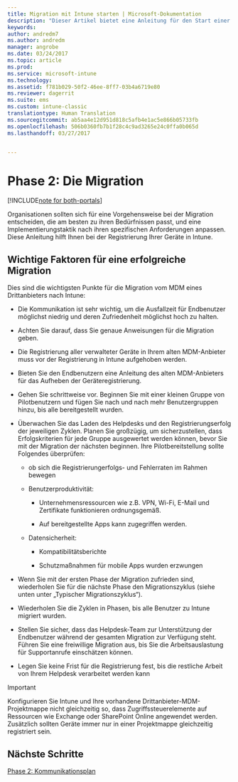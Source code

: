 ```yaml
---
title: Migration mit Intune starten | Microsoft-Dokumentation
description: "Dieser Artikel bietet eine Anleitung für den Start einer Migration."
keywords: 
author: andredm7
ms.author: andredm
manager: angrobe
ms.date: 03/24/2017
ms.topic: article
ms.prod: 
ms.service: microsoft-intune
ms.technology: 
ms.assetid: f781b029-50f2-46ee-8ff7-03b4a6719e80
ms.reviewer: dagerrit
ms.suite: ems
ms.custom: intune-classic
translationtype: Human Translation
ms.sourcegitcommit: ab5aa4e12d951d818c5afb4e1ac5e866b05733fb
ms.openlocfilehash: 506b0360fb7b1f28c4c9ad3265e24c0ffa0b065d
ms.lasthandoff: 03/27/2017


---
```


# <a name="phase-2-migration-campaign"></a>Phase 2: Die Migration

[!INCLUDE[note for both-portals](../includes/note-for-both-portals.md)]

Organisationen sollten sich für eine Vorgehensweise bei der Migration entscheiden, die am besten zu ihren Bedürfnissen passt, und eine Implementierungstaktik nach ihren spezifischen Anforderungen anpassen. Diese Anleitung hilft Ihnen bei der Registrierung Ihrer Geräte in Intune.

## <a name="keys-to-a-successful-migration"></a>Wichtige Faktoren für eine erfolgreiche Migration

Dies sind die wichtigsten Punkte für die Migration vom MDM eines Drittanbieters nach Intune:

-   Die Kommunikation ist sehr wichtig, um die Ausfallzeit für Endbenutzer möglichst niedrig und deren Zufriedenheit möglichst hoch zu halten.

-   Achten Sie darauf, dass Sie genaue Anweisungen für die Migration geben.

-   Die Registrierung aller verwalteter Geräte in Ihrem alten MDM-Anbieter muss vor der Registrierung in Intune aufgehoben werden.

-   Bieten Sie den Endbenutzern eine Anleitung des alten MDM-Anbieters für das Aufheben der Geräteregistrierung.

-   Gehen Sie schrittweise vor. Beginnen Sie mit einer kleinen Gruppe von Pilotbenutzern und fügen Sie nach und nach mehr Benutzergruppen hinzu, bis alle bereitgestellt wurden.

-   Überwachen Sie das Laden des Helpdesks und den Registrierungserfolg der jeweiligen Zyklen. Planen Sie großzügig, um sicherzustellen, dass Erfolgskriterien für jede Gruppe ausgewertet werden können, bevor Sie mit der Migration der nächsten beginnen. Ihre Pilotbereitstellung sollte Folgendes überprüfen:

    -   ob sich die Registrierungerfolgs- und Fehlerraten im Rahmen bewegen

    -   Benutzerproduktivität:

        -   Unternehmensressourcen wie z.B. VPN, Wi-Fi, E-Mail und Zertifikate funktionieren ordnungsgemäß.

        -   Auf bereitgestellte Apps kann zugegriffen werden.

    -   Datensicherheit:

        -   Kompatibilitätsberichte

        -   Schutzmaßnahmen für mobile Apps wurden erzwungen

-   Wenn Sie mit der ersten Phase der Migration zufrieden sind, wiederholen Sie für die nächste Phase den Migrationszyklus (siehe unten unter „Typischer Migrationszyklus“).

-   Wiederholen Sie die Zyklen in Phasen, bis alle Benutzer zu Intune migriert wurden.

-   Stellen Sie sicher, dass das Helpdesk-Team zur Unterstützung der Endbenutzer während der gesamten Migration zur Verfügung steht. Führen Sie eine freiwillige Migration aus, bis Sie die Arbeitsauslastung für Supportanrufe einschätzen können.

-   Legen Sie keine Frist für die Registrierung fest, bis die restliche Arbeit von Ihrem Helpdesk verarbeitet werden kann

> [!IMPORTANT] 
> Konfigurieren Sie Intune und Ihre vorhandene Drittanbieter-MDM-Projektmappe nicht gleichzeitig so, dass Zugriffssteuerelemente auf Ressourcen wie Exchange oder SharePoint Online angewendet werden. Zusätzlich sollten Geräte immer nur in einer Projektmappe gleichzeitig registriert sein.

## <a name="next-steps"></a>Nächste Schritte

[Phase 2: Kommunikationsplan](https://docs.microsoft.com/intune/plan-design/migration-phase2-communication-plan)

